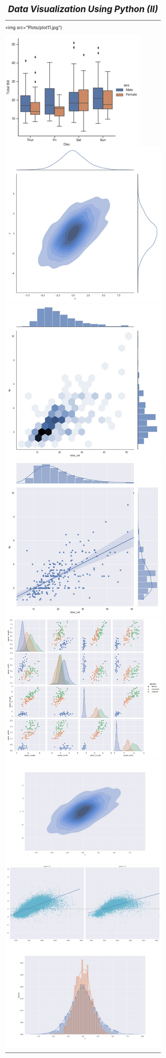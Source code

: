 <i><h1 align='center'>Data Visualization Using Python (II)</h1></i>
<hr>

<img src="Plots/plot11.jpg")
     
![](Plots/plot11.jpg)
![](Plots/plot7.jpg)
![](Plots/plot12.jpg)
![](Plots/plot13.jpg)
![](Plots/plot9.jpg)
![](Plots/plot6.jpg)
![](Plots/plot22.jpg)
![](Plots/plot5.jpg)
<hr>
